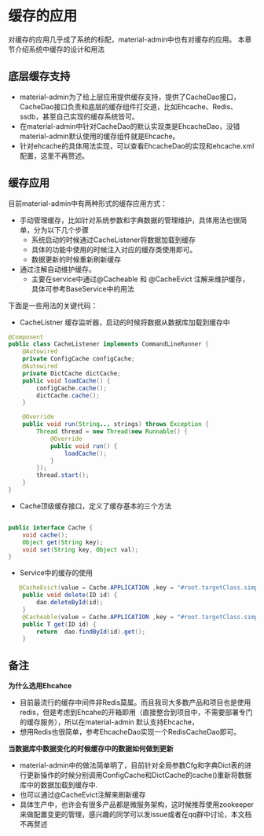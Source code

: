 # 缓存的应用
对缓存的应用几乎成了系统的标配，material-admin中也有对缓存的应用。
本章节介绍系统中缓存的设计和用法

## 底层缓存支持
- material-admin为了给上层应用提供缓存支持，提供了CacheDao接口，CacheDao接口负责和底层的缓存组件打交道，比如Ehcache、Redis、ssdb，甚至自己实现的缓存系统皆可。
- 在material-admin中针对CacheDao的默认实现类是EhcacheDao，没错material-admin默认使用的缓存组件就是Ehcache。
- 针对ehcache的具体用法实现，可以查看EhcacheDao的实现和ehcache.xml配置，这里不再赘述。

## 缓存应用

目前material-admin中有两种形式的缓存应用方式：
- 手动管理缓存，比如针对系统参数和字典数据的管理维护，具体用法也很简单，分为以下几个步骤
    - 系统启动的时候通过CacheListener将数据加载到缓存
    - 具体的功能中使用的时候注入对应的缓存类使用即可。
    - 数据更新的时候重新刷新缓存
- 通过注解自动维护缓存。
    - 主要在service中通过@Cacheable 和 @CacheEvict 注解来维护缓存，具体可参考BaseService中的用法

下面是一些用法的关键代码：
- CacheListner 缓存监听器，启动的时候将数据从数据库加载到缓存中
```java
@Component
public class CacheListener implements CommandLineRunner {
    @Autowired
    private ConfigCache configCache;
    @Autowired
    private DictCache dictCache;
    public void loadCache() {
        configCache.cache();
        dictCache.cache();
    }

    @Override
    public void run(String... strings) throws Exception {
        Thread thread = new Thread(new Runnable() {
            @Override
            public void run() {
                loadCache();
            }
        });
        thread.start();
    }
}
```
- Cache顶级缓存接口，定义了缓存基本的三个方法
```java

public interface Cache {
	void cache();
	Object get(String key);
	void set(String key, Object val);
}
```
- Service中的缓存的使用
```java
   @CacheEvict(value = Cache.APPLICATION ,key = "#root.targetClass.simpleName+':'+#id")
    public void delete(ID id) {
        dao.deleteById(id);
    }
    @Cacheable(value = Cache.APPLICATION ,key = "#root.targetClass.simpleName+':'+#id")
    public T get(ID id) {
        return  dao.findById(id).get();
    }
```

## 备注
**为什么选用Ehcahce**
- 目前最流行的缓存中间件非Redis莫属。而且我司大多数产品和项目也是使用redis，但是考虑到Ehcahe的开箱即用（直接整合到项目中，不需要部署专门的缓存服务），所以在material-admin
默认支持Ehcache，
- 想用Redis也很简单，参考EhcacheDao实现一个RedisCacheDao即可。

**当数据库中数据变化的时候缓存中的数据如何做到更新**
- material-admin中的做法简单明了，目前针对全局参数Cfg和字典Dict表的进行更新操作的时候分别调用ConfigCache和DictCache的cache()重新将数据库中的数据加载到缓存中.
- 也可以通过@CacheEvict注解来刷新缓存
- 具体生产中，也许会有很多产品都是微服务架构，这时候推荐使用zookeeper来做配置变更的管理，感兴趣的同学可以发issue或者在qq群中讨论，本文档不再赘述
 